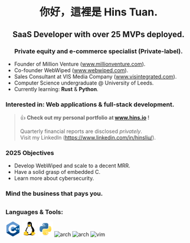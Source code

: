 <h1 align="center">你好，這裡是 Hins Tuan.</h1>
<h2 align="center">SaaS Developer with over 25 MVPs deployed.</h2>
<h3 align="center">Private equity and e-commerce specialist (Private-label).</h3>

- Founder of Million Venture (www.millionventure.com).
- Co-founder WebWiped (www.webwiped.com).
- Sales Consultant at  VIS Media Company (www.visintegrated.com).
- Computer Science undergraduate @ University of Leeds.
- Currently learning: **Rust** & **Python**.

### Interested in: **Web applications & full-stack development**.

>👍 **Check out my personal portfolio at www.hins.io !**
>
> Quarterly financial reports are disclosed *privately*.  
> Visit my LinkedIn (https://www.linkedin.com/in/hinsliu/).

### 2025 Objectives
- Develop WebWiped and scale to a decent MRR. 
- Have a solid grasp of embedded C.
- Learn more about cybersecurity.

### Mind the business that pays you.

<p align="left">
</p>

## <h3 align="left">Languages & Tools:</h3>
<p align="left"> <img src="https://raw.githubusercontent.com/devicons/devicon/master/icons/cplusplus/cplusplus-original.svg" alt="cplusplus" width="40" height="40"/>  <img src="https://raw.githubusercontent.com/devicons/devicon/master/icons/linux/linux-original.svg" alt="linux" width="40" height="40"/> <img src="https://raw.githubusercontent.com/devicons/devicon/master/icons/python/python-original.svg" alt="python" width="40" height="40"/> <img src="https://cdn0.iconfinder.com/data/icons/flat-round-system/512/archlinux-512.png" alt="arch" width="40" height="40"/> <img src="https://rust-lang.org/logos/rust-logo-512x512.png" alt="arch" width="40" height="40"/> <img src="https://static-00.iconduck.com/assets.00/file-type-vim-icon-2048x2048-nvneoqdz.png" alt="vim" width="40" height="40"/> 

